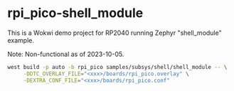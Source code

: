# rpi_pico-shell_module

This is a Wokwi demo project for RP2040 running Zephyr "shell_module" example.

Note: Non-functional as of 2023-10-05.

```bash
west build -p auto -b rpi_pico samples/subsys/shell/shell_module -- \
     -DDTC_OVERLAY_FILE="<xxx>/boards/rpi_pico.overlay" \
     -DEXTRA_CONF_FILE="<xxx>/boards/rpi_pico.conf"
```